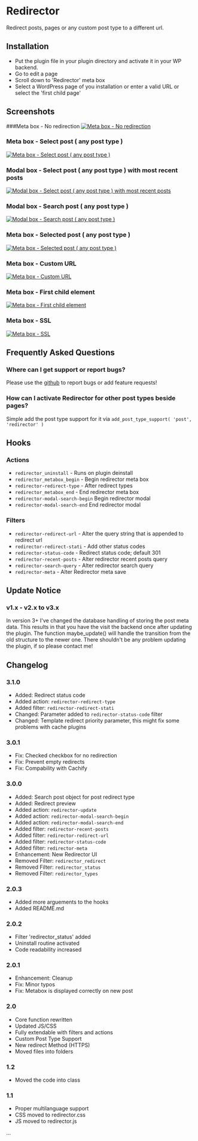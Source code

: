 # Redirector

Redirect posts, pages or any custom post type to a different url.

## Installation

* Put the plugin file in your plugin directory and activate it in your WP backend.
* Go to edit a page
* Scroll down to 'Redirector' meta box
* Select a WordPress page of you installation or enter a valid URL or select the 'first child page'

## Screenshots

###Meta box - No redirection
[![Meta box - No redirection](https://raw.github.com/Horttcore/redirector/master/screenshot-1.png)](https://raw.github.com/Horttcore/redirector/master/screenshot-1.png)

### Meta box - Select post ( any post type )
[![Meta box - Select post ( any post type )](https://raw.github.com/Horttcore/redirector/master/screenshot-2.png)](https://raw.github.com/Horttcore/redirector/master/screenshot-2.png)

### Modal box - Select post ( any post type ) with most recent posts
[![Modal box - Select post ( any post type ) with most recent posts](https://raw.github.com/Horttcore/redirector/master/screenshot-3.png)](https://raw.github.com/Horttcore/redirector/master/screenshot-3.png)

### Modal box - Search post ( any post type )
[![Modal box - Search post ( any post type )](https://raw.github.com/Horttcore/redirector/master/screenshot-4.png)](https://raw.github.com/Horttcore/redirector/master/screenshot-4.png)

### Meta box - Selected post ( any post type )
[![Meta box - Selected post ( any post type )](https://raw.github.com/Horttcore/redirector/master/screenshot-5.png)](https://raw.github.com/Horttcore/redirector/master/screenshot-5.png)

### Meta box - Custom URL
[![Meta box - Custom URL](https://raw.github.com/Horttcore/redirector/master/screenshot-6.png)](https://raw.github.com/Horttcore/redirector/master/screenshot-6.png)

### Meta box - First child element
[![Meta box - First child element](https://raw.github.com/Horttcore/redirector/master/screenshot-7.png)](https://raw.github.com/Horttcore/redirector/master/screenshot-7.png)

### Meta box - SSL
[![Meta box - SSL](https://raw.github.com/Horttcore/redirector/master/screenshot-8.png)](https://raw.github.com/Horttcore/redirector/master/screenshot-8.png)

## Frequently Asked Questions

### Where can I get support or report bugs?

Please use the [github](https://github.com/Horttcore/Redirector) to report bugs or add feature requests!

### How can I activate Redirector for other post types beside pages?

Simple add the post type support for it via `add_post_type_support( 'post', 'redirector' )`

## Hooks

### Actions

* `redirector_uninstall` - Runs on plugin deinstall
* `redirector_metabox_begin` - Begin redirector meta box
* `redirector-redirect-type` - After redirect types
* `redirector_metabox_end` - End redirector meta box
* `redirector-modal-search-begin` Begin redirector modal
* `redirector-modal-search-end` End redirector modal

### Filters

* `redirector-redirect-url` - Alter the query string that is appended to redirect url
* `redirector-redirect-stati` - Add other status codes
* `redirector-status-code` - Redirect status code; default 301
* `redirector-recent-posts` - Alter redirector recent posts query
* `redirector-search-query` - Alter redirector search query
* `redirector-meta` - Alter Redirector meta save

## Update Notice

### v1.x - v2.x to v3.x

In version 3+ I've changed the database handling of storing the post meta data.
This results in that you have the visit the backend once after updating the plugin.
The function maybe_update() will handle the transition from the old structure to the newer one.
There shouldn't be any problem updating the plugin, if so please contact me!

## Changelog

### 3.1.0

* Added: Redirect status code
* Added action: `redirector-redirect-type`
* Added filter: `redirector-redirect-stati`
* Changed: Parameter added to `redirector-status-code` filter
* Changed: Template redirect priority parameter, this might fix some problems with cache plugins

### 3.0.1

* Fix: Checked checkbox for no redirection
* Fix: Prevent empty redirects
* Fix: Compability with Cachify

### 3.0.0

* Added: Search post object for post redirect type
* Added: Redirect preview
* Added action: `redirector-update`
* Added action: `redirector-modal-search-begin`
* Added action: `redirector-modal-search-end`
* Added filter: `redirector-recent-posts`
* Added filter: `redirector-redirect-url`
* Added filter: `redirector-status-code`
* Added filter: `redirector-meta`
* Enhancement: New Redirector UI
* Removed Filter: `redirector_redirect`
* Removed Filter: `redirector_status`
* Removed Filter: `redirector_types`

### 2.0.3

* Added more arguements to the hooks
* Added README.md

### 2.0.2

* Filter 'redirector_status' added
* Uninstall routine activated
* Code readability increased

### 2.0.1

* Enhancement: Cleanup
* Fix: Minor typos
* Fix: Metabox is displayed correctly on new post

### 2.0

* Core function rewritten
* Updated JS/CSS
* Fully extendable with filters and actions
* Custom Post Type Support
* New redirect Method (HTTPS)
* Moved files into folders

### 1.2

* Moved the code into class

### 1.1

* Proper multilanguage support
* CSS moved to redirector.css
* JS moved to redirector.js

…
